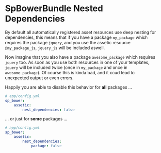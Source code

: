 SpBowerBundle Nested Dependencies
=================================

By default all automatically registered asset resources use deep nesting for dependencies, this means that
if you have a package `my_package` which requires the package `jquery`, and you use the assetic resource
`@my_package_js`, `jquery_js` will be included aswell.

Now imagine that you also have a package `awesome_package` which requires `jquery` too. As soon as you use both
resources in one of your templates, `jquery` will be included twice (once in `my_package` and once in `awesome_package`).
Of course this is kinda bad, and it coud lead to unexpected output or even errors.

Happily you are able to disable this behavior for **all** packages ...

```yml
# app/config.yml
sp_bower:
    assetic:
        nest_dependencies: false
```

... or just for **some** packages ...

```yml
# app/config.yml
sp_bower:
    assetic:
        nest_dependencies:
            package: false
```
